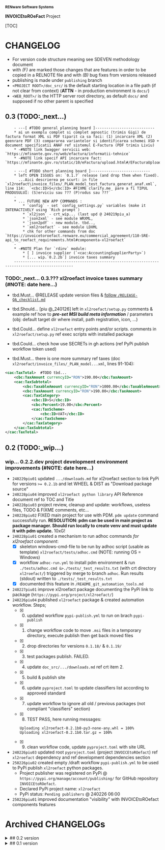 <small>**RENware Software Systems**</small>

**INVOICEtoROeFact** Project

[TOC]


# CHANGELOG

- For version code structure meaning see SDEVEN methodology document
- with _(F)_ are marked those changes that are features in order to be copied in a RELNOTE file and with _(B)_ bug fixes from versions released
- publishing is made under `publishing` branch
- `<PROJECT ROOT>/doc_src/` is the default starting location in a file path (if not clear from context) (**ATTN** - in production environment is `docs/`)
- `<WEB_ROOT>/` is the HTTP server root directory, as default `docs/` and supposed if no other parent is specified



## 0.3 (TODO:_next...)

```
    - ---[ #TODO general planning board ]---------------------------
    * ai un exemplu complet si complet agnostic (trimis Gigi) de factura format XML si PDF tiparit ca sa faci: (1) incarcare XML (2) geenrare PDF (3) compararea variantelor si identificarea schemei XSD + document specificatii ANAF ref sistemul E-Factura (PDF trimis Liviu)
    * -#NOTE link Swagger servicii web: `https://mfinante.gov.ro/web/efactura/informatii-tehnice`
    * -#NOTE link specif API incarcare fact: `https://mfinante.gov.ro/static/10/eFactura/upload.html#/EFacturaUpload/handleRequest`

    - ---[ #TODO short planning board ]---------------------------
    * left OPEN ISSUES on: `0.1.7` release (and drop them when fixed).
      ...Aici descrierea pe scurt: in file `xl2roefact\invoice_files/_PLAN_model_test_factura_generat_anaf.xml`, line 114:_ `<cbc:ID>S</cbc:ID> #FIXME clarify.me_ pare a fi TIPUL PRODUSULUI: (S)erviciu sau ??? (P)rodus sau ???`
    -
    * ... FUTURE NEW APP COMMANDS :
        * `config` - set `config_settings.py` variables (make it INTERACTIVELY using `Rich prompt`)
        * `xl2json` - crt_wip... (last upd @ 240219piu_a)
        * `json2xml` - see module WRXML,
        * `json2pdf` - new module. tbd..,
        * `xml2roefact` - see module LDXML
        * chk for other commands from doc `https://invoicetoroefact.renware.eu/commercial_agreement/110-SRE-api_to_roefact_requirements.html#componenta-xl2roefact`
    -
    * -#NOTE Plan for `rdinv` module:
        * [ ] invoice supplier (`<cac:AccountingSupplierParty>`)
        * [... wip.`0.2.2b`] invoice taxes summary
    -------------------------------------------------------------------------------------------------
```




### TODO:_next... 0.3.??? xl2roefact invoice taxes summary (#NOTE: date here...)

* tbd.Must... @RELEASE update version files & [follow `/RELEASE-QA_checklist.md`](./RELEASE-QA_checklist.md)

* tbd.Should... [piu @_240126] left in `xl2roefact/setup.py` comments & example ref how to ___pre-set MSI build meta information___ / parameters (obj: default target dir where install, path registration, icon, ...)
* tbd.Could... define `xl2roefact` entry points and/or scripts. comments in `xl2roefact/setup.py` ref exec scripts with installed package

* tbd.Could... check how use SECRETs in gh actions (ref PyPi publish workflow token used)

* tbd.Must... there is one more summary ref taxes (doc `xl2roefact/invoice_files/_PLAN_model...xml`, lines 91-104):
```xml
<cac:TaxTotal>  #TODO tbd...
    <cbc:TaxAmount currencyID="RON">190.00</cbc:TaxAmount>
    <cac:TaxSubtotal>
        <cbc:TaxableAmount currencyID="RON">1000.00</cbc:TaxableAmount>
        <cbc:TaxAmount currencyID="RON">190.00</cbc:TaxAmount>
        <cac:TaxCategory>
            <cbc:ID>S</cbc:ID>
            <cbc:Percent>19.00</cbc:Percent>
            <cac:TaxScheme>
                <cbc:ID>VAT</cbc:ID>
            </cac:TaxScheme>
        </cac:TaxCategory>
    </cac:TaxSubtotal>
</cac:TaxTotal>
```










## 0.2 (TODO:_wip...)


### wip... 0.2.2.dev project development environment improvements (#NOTE: date here...)

<!-- TODO: @240229 12:30 piu says;

REORGANIZARE pagina download.md ... 
arata "greu" ca headere cu sumarizarea...

* [ ] BUILD site,
* [ ] PUBLISH site
* [ ] RELEASE 0.2.2.dev -->

* `240229piu01` updated `.../downloads.md` for xl2roefact section to link PyPi for versions `>= 0.2.1b` and let WHEEL & DIST as "Download package source"
* `240228piu04` improved `xl2roefact python library` API Reference document ref to TOC and Title
* `240228piu03` project review, cleanup and update: workflows, useless files, TODO & FIXME comments, etc...
* `240228piu02` FIXED main project for use with PDM. `pdm update` command successfully run. **RESOLUTION: pdm can be used in main project as package manager. Should run locally to create venv and must update it with pdm update.** 10xG!
* `240228piu01` created a mechanism to run adhoc commands *for xl2roefact component*:
    * [x] skeleton windows-cmd-file to be run by adhoc script (usable as template) `xl2roefact/tests/adhoc.cmd` (NOTE: running OS = Windows)
    * [x] workflow `adhoc-run.yml` to install pdm environment & run `./tests/adhoc.cmd &>./tests/_test_results.txt` (with crt directory `xl2roefact/`) triggered by merge to branch `adhoc`. Run results (stdout) written to `./tests/_test_results.txt`
    * [x] documented this feature in `/README_git_automation_tools.md`
* `240227piu01` improve xl2roefact package documenting the PyPi link to package (`https://pypi.org/project/xl2roefact/`)
* `240226piu04` published `xl2roefact` package & created automation workflow. Steps;
    * [x] 0. updated workflow `pypi-publish.yml` to run on brach `pypi-publish`
    * [x] 1. change workflow code to move `.msi` files in a temporary directory, execute publish then get back moved files
    * [x] 2. drop directories for versions `0.1.18/` & `0.1.19/`
    * [x] 3. test packages publish. FAILED.
    * [x] 4. update `doc_src/.../downloads.md` ref crt item 2.
    * [x] 5. build & publish site
    * [x] 6. update `pyproject.toml` to update classifiers list according to approved standard
    * [x] 7. update workflow to ignore all old / previous packages (not compliant "classifiers" section)
    * [x] 8. TEST PASS, here running messages:
      ```
      Uploading xl2roefact-0.2.1b0-py3-none-any.whl = 100%
      Uploading xl2roefact-0.2.1b0.tar.gz = 100%
      ```
    * [x] 9. clean workflow code, update `pyproject.toml` with site URL
* `240226piu03` updated root `pyproject.toml` (project `INVOICEtoROefact`) ref `xl2roefact` dependency and ref development dependencies section
* `250226piu02` created empty /draft workflow `pypi-publish.yml` to be used to PyPi publish `xl2roefact` python packages.
    * Project publisher was registered on PyPi @ `https://pypi.org/manage/account/publishing/` for GitHub repository `INVOICEtoROefact`.
    * Declared PyPi project name: `xl2roefact`
    * PyPi status: `Pending publishers` @ 240226 06:00
* `250226piu01` improved documentation "visibility" with INVOICEtoROefact components features












# Archived CHANGELOGs


<details markdown="1"><summary markdown="1">
## 0.2 version
</summary>

* [`0.2.1b` invoice grand totals](./changelog_history/CHANGELOG-0.2.1b.md)
* [`0.2.0b` xl2roefact invoice customer info-optional items (bank, email, reg-com, phone)](./changelog_history/CHANGELOG-0.2.0b.md)

</details>



<details markdown="1"><summary markdown="1">
## 0.1 version
</summary>

* [`0.1.22b` xl2roefact application interface improvements](./changelog_history/CHANGELOG-0.1.22b.md)
* [`0.1.21.post3` cleaned system documentation and site](./changelog_history/CHANGELOG-0.1.21.post3.md)
* [`0.1.21.post2` xl2roefact app detailed section with commands & options "--help" like](./changelog_history/CHANGELOG-0.1.21.post2.md)
* [`0.1.21.post1` fixed missing links in site root index page](./changelog_history/CHANGELOG-0.1.21.post1.md)
* [`0.1.21` rollout news in system portal invoicetoroefact.renware.eu](./changelog_history/CHANGELOG-0.1.21.md)
* [`0.1.20.dev` invoice customer address](./changelog_history/CHANGELOG-0.1.20.dev.md)
* [`0.1.19.dev` invoice customer and partial invoice total values calculations](./changelog_history/CHANGELOG-0.1.19.dev.md)
* [`0.1.18.dev` invoice customer CUI partial invoice total values calculations](./changelog_history/CHANGELOG-0.1.18.dev.md)
* [`0.1.17.dev` fixed all application & package running standard ways](./changelog_history/CHANGELOG-0.1.17.dev.md)
* [`0.1.16.dev` improving Excel kv-data search with "IN-LABEL" method](./changelog_history/CHANGELOG-0.1.16.dev.md)
* [`0.1.15` updated solution portal `http://invoicetoroefact.renware.eu/`](./changelog_history/CHANGELOG-0.1.15.md)
* [`0.1.14.dev` invoice issue date](./changelog_history/CHANGELOG-0.1.14.dev.md)
* [`0.1.13.dev` invoice currency](./changelog_history/CHANGELOG-0.1.13.dev.md)
* [`0.1.12.dev` invoice number](./changelog_history/CHANGELOG-0.1.12.dev.md)
* [`0.1.11.dev` packaging improvements for app & xl2roefact package](./changelog_history/CHANGELOG-0.1.11.dev.md)
* [`0.1.10.dev` command interface improved, `msi` package building, invoice template & updated documentation](./changelog_history/CHANGELOG-0.1.10.dev.md)
* [`0.1.9.dev` `xl2roefact.RDINV` running executable and distribution kit](./changelog_history/CHANGELOG-0.1.9.dev.md)
* [`0.1.8.dev` improved application structure and first executable release](./changelog_history/CHANGELOG-0.1.8.dev.md)
* [`0.1.7.dev` `xl2roefact.RDINV` invoice items & metadata + *OPEN ISSUES*](./changelog_history/CHANGELOG-0.1.7.dev.md)
* [`0.1.6.dev` commercial agreement OPTIONS document](changelog_history/CHANGELOG-0.1.6.dev.md)
* [`0.1.5.dev` init component *xl2roefact* for CLI application](./changelog_history/CHANGELOG-0.1.5.dev.md)
* [`0.1.4.dev` Create system backbone structure](./changelog_history/CHANGELOG-0.1.4.dev.md)
* [`0.1.3.dev` Enhancing `payments_validation_board` technical proposal](./changelog_history/CHANGELOG-0.1.3.dev.md)
* [`0.1.2.dev` Enhancing `APItoROefact` technical proposal](./changelog_history/CHANGELOG-0.1.2.dev.md)
* [`0.1.1.dev` Elaborating technical proposal](./changelog_history/CHANGELOG-0.1.1.dev.md)
* [`0.1.0.dev` System raw backbone](./changelog_history/CHANGELOG-0.1.0.dev.md)

</details>


